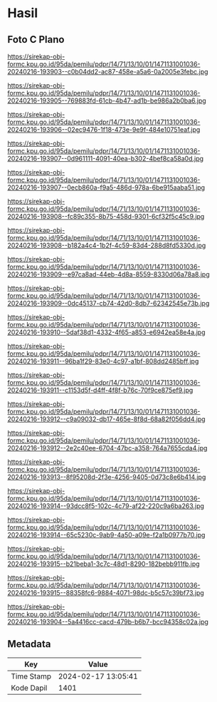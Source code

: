 # Hasil

## Foto C Plano

https://sirekap-obj-formc.kpu.go.id/95da/pemilu/pdpr/14/71/13/10/01/1471131001036-20240216-193903--c0b04dd2-ac87-458e-a5a6-0a2005e3febc.jpg

https://sirekap-obj-formc.kpu.go.id/95da/pemilu/pdpr/14/71/13/10/01/1471131001036-20240216-193905--769883fd-61cb-4b47-ad1b-be986a2b0ba6.jpg

https://sirekap-obj-formc.kpu.go.id/95da/pemilu/pdpr/14/71/13/10/01/1471131001036-20240216-193906--02ec9476-1f18-473e-9e9f-484e10751eaf.jpg

https://sirekap-obj-formc.kpu.go.id/95da/pemilu/pdpr/14/71/13/10/01/1471131001036-20240216-193907--0d961111-4091-40ea-b302-4bef8ca58a0d.jpg

https://sirekap-obj-formc.kpu.go.id/95da/pemilu/pdpr/14/71/13/10/01/1471131001036-20240216-193907--0ecb860a-f9a5-486d-978a-6be915aaba51.jpg

https://sirekap-obj-formc.kpu.go.id/95da/pemilu/pdpr/14/71/13/10/01/1471131001036-20240216-193908--fc89c355-8b75-458d-9301-6cf32f5c45c9.jpg

https://sirekap-obj-formc.kpu.go.id/95da/pemilu/pdpr/14/71/13/10/01/1471131001036-20240216-193908--b182a4c4-1b2f-4c59-83d4-288d8fd5330d.jpg

https://sirekap-obj-formc.kpu.go.id/95da/pemilu/pdpr/14/71/13/10/01/1471131001036-20240216-193909--e97ca8ad-44eb-4d8a-8559-8330d06a78a8.jpg

https://sirekap-obj-formc.kpu.go.id/95da/pemilu/pdpr/14/71/13/10/01/1471131001036-20240216-193909--0dc45137-cb74-42d0-8db7-62342545e73b.jpg

https://sirekap-obj-formc.kpu.go.id/95da/pemilu/pdpr/14/71/13/10/01/1471131001036-20240216-193910--5daf38d1-4332-4f65-a853-e6942ea58e4a.jpg

https://sirekap-obj-formc.kpu.go.id/95da/pemilu/pdpr/14/71/13/10/01/1471131001036-20240216-193911--96ba1f29-83e0-4c97-a1bf-808dd2485bff.jpg

https://sirekap-obj-formc.kpu.go.id/95da/pemilu/pdpr/14/71/13/10/01/1471131001036-20240216-193911--c1153d5f-d4ff-4f8f-b76c-70f9ce875ef9.jpg

https://sirekap-obj-formc.kpu.go.id/95da/pemilu/pdpr/14/71/13/10/01/1471131001036-20240216-193912--c9a09032-db17-465e-8f8d-68a82f056dd4.jpg

https://sirekap-obj-formc.kpu.go.id/95da/pemilu/pdpr/14/71/13/10/01/1471131001036-20240216-193912--2e2c40ee-6704-47bc-a358-764a7655cda4.jpg

https://sirekap-obj-formc.kpu.go.id/95da/pemilu/pdpr/14/71/13/10/01/1471131001036-20240216-193913--8f95208d-2f3e-4256-9405-0d73c8e6b414.jpg

https://sirekap-obj-formc.kpu.go.id/95da/pemilu/pdpr/14/71/13/10/01/1471131001036-20240216-193914--93dcc8f5-102c-4c79-af22-220c9a6ba263.jpg

https://sirekap-obj-formc.kpu.go.id/95da/pemilu/pdpr/14/71/13/10/01/1471131001036-20240216-193914--65c5230c-9ab9-4a50-a09e-f2a1b0977b70.jpg

https://sirekap-obj-formc.kpu.go.id/95da/pemilu/pdpr/14/71/13/10/01/1471131001036-20240216-193915--b21beba1-3c7c-48d1-8290-182bebb911fb.jpg

https://sirekap-obj-formc.kpu.go.id/95da/pemilu/pdpr/14/71/13/10/01/1471131001036-20240216-193915--88358fc6-9884-4071-98dc-b5c57c39bf73.jpg

https://sirekap-obj-formc.kpu.go.id/95da/pemilu/pdpr/14/71/13/10/01/1471131001036-20240216-193904--5a4416cc-cacd-479b-b6b7-bcc94358c02a.jpg


## Metadata

| Key        | Value               |
| ---------- | ------------------- |
| Time Stamp | 2024-02-17 13:05:41 |
| Kode Dapil | 1401                |



